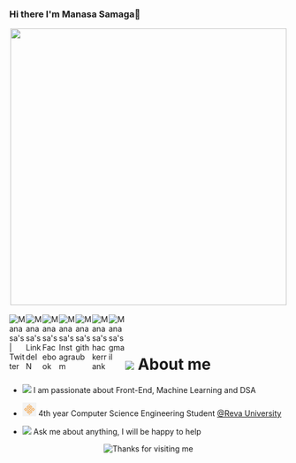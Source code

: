 ### Hi there I'm Manasa Samaga👋



<p align="center">

  <img src="https://media.giphy.com/media/LMcB8XospGZO8UQq87/giphy.gif" width="500" height="500">
 </p>
  
<a href="https://twitter.com/ManasaSamaga">
  <img align="left" alt="Manasa's | Twitter" width="30px" src="https://image.flaticon.com/icons/svg/2111/2111703.svg" draggable="false" />
</a>
<a href="https://www.linkedin.com/in/manasa-samaga-08632396/">
  <img align="left" alt="Manasa's LinkdeIN" width="30px" src="https://image.flaticon.com/icons/svg/2111/2111465.svg" draggable="false" />
</a>
<a href="https://www.facebook.com/manasasb17">
  <img align="left" alt="Manasa's Facebook" width="30px" src="https://image.flaticon.com/icons/svg/2111/2111342.svg" draggable="false" />
</a>
<a href="https://www.instagram.com/manasa.samaga/">
  <img align="left" alt="Manasa's Instagram" width="30px" src="https://image.flaticon.com/icons/svg/2111/2111421.svg" draggable="false" />
</a>
<a href="https://github.com/manasasamaga">
  <img align="left" alt="Manasa's github" width="30px" src="https://image.flaticon.com/icons/svg/2111/2111432.svg" draggable="false" />
</a>
<a href="https://www.hackerrank.com/Error_ki_Maa">
  <img align="left" alt="Manasa's hackerrank" width="30px" src="https://assets.brandfolder.com/y9ol94wb/v/331198/view@2x.png?v=1591971279" draggable="false" />
</a>
<a href="manasasb17@gmail.com">
  <img align="left" alt="Manasa's gmail" width="30px" src="https://image.flaticon.com/icons/svg/732/732200.svg" draggable="false" />
</a>

<br />
<br />

# <img src="https://media.giphy.com/media/VgCDAzcKvsR6OM0uWg/giphy.gif" width="50" draggable="false" > About me
- <img src="https://image.flaticon.com/icons/svg/888/888954.svg" width="25" draggable="false"> I am passionate about Front-End, Machine Learning and DSA
- <img src="https://github.com/manasasamaga/manasasamaga/blob/master/reva.jpeg" width="25" draggable="false"> 4th year Computer Science Engineering Student  <a href="http://eng.cu.edu.eg/ar/">@Reva University</a>

- <img src="https://image.flaticon.com/icons/svg/3094/3094869.svg" width="25" draggable="false"> Ask me about anything, I will be happy to help
<div align="center">

<img height="120" alt="Thanks for visiting me" width="100%" src="https://raw.githubusercontent.com/BrunnerLivio/brunnerlivio/master/images/marquee.svg" />

